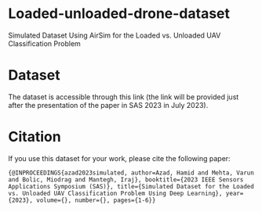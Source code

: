 # Loaded-unloaded-drone-dataset

Simulated Dataset Using AirSim for the Loaded vs. Unloaded UAV Classification Problem

# Dataset
The dataset is accessible through this link (the link will be provided just after the presentation of the paper in SAS 2023 in July 2023).

# Citation
If you use this dataset for your work, please cite the following paper:

`{@INPROCEEDINGS{azad2023simulated,
 author=Azad, Hamid and Mehta, Varun and Bolic, Miodrag and Mantegh, Iraj},
 booktitle={2023 IEEE Sensors Applications Symposium (SAS)},
 title={Simulated Dataset for the Loaded vs. Unloaded UAV Classification Problem Using Deep Learning},
 year={2023},
 volume={},
 number={},
 pages={1-6}}`

